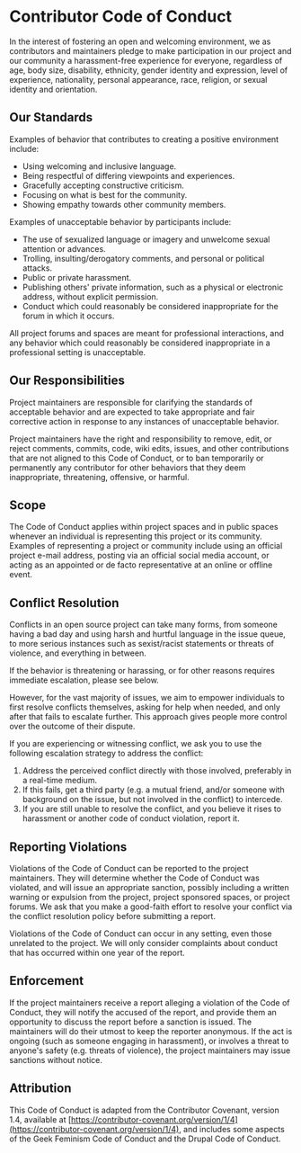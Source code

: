# Contributor Code of Conduct

In the interest of fostering an open and welcoming environment, we as
contributors and maintainers pledge to make participation in our project and our
community a harassment-free experience for everyone, regardless of age, body
size, disability, ethnicity, gender identity and expression, level of
experience, nationality, personal appearance, race, religion, or sexual identity
and orientation.

## Our Standards

Examples of behavior that contributes to creating a positive environment include:

* Using welcoming and inclusive language.
* Being respectful of differing viewpoints and experiences.
* Gracefully accepting constructive criticism.
* Focusing on what is best for the community.
* Showing empathy towards other community members.

Examples of unacceptable behavior by participants include:

* The use of sexualized language or imagery and unwelcome sexual attention or
    advances.
* Trolling, insulting/derogatory comments, and personal or political attacks.
* Public or private harassment.
* Publishing others' private information, such as a physical or electronic
    address, without explicit permission.
* Conduct which could reasonably be considered inappropriate for the forum in
    which it occurs.

All project forums and spaces are meant for professional interactions, and any behavior which could reasonably be considered inappropriate in a professional setting is unacceptable.

## Our Responsibilities

Project maintainers are responsible for clarifying the standards of acceptable behavior and are expected to take appropriate and fair corrective action in response to any instances of unacceptable behavior.

Project maintainers have the right and responsibility to remove, edit, or reject comments, commits, code, wiki edits, issues, and other contributions that are not aligned to this Code of Conduct, or to ban temporarily or permanently any contributor for other behaviors that they deem inappropriate, threatening, offensive, or harmful.

## Scope

The Code of Conduct applies within project spaces and in public spaces whenever an individual is representing this project or its community. Examples of representing a project or community include using an official project e-mail address, posting via an official social media account, or acting as an appointed or de facto representative at an online or offline event.

## Conflict Resolution

Conflicts in an open source project can take many forms, from someone having a bad day and using harsh and hurtful language in the issue queue, to more serious instances such as sexist/racist statements or threats of violence, and everything in between.

If the behavior is threatening or harassing, or for other reasons requires immediate escalation, please see below.

However, for the vast majority of issues, we aim to empower individuals to first resolve conflicts themselves, asking for help when needed, and only after that fails to escalate further. This approach gives people more control over the outcome of their dispute.

If you are experiencing or witnessing conflict, we ask you to use the following escalation strategy to address the conflict:

1. Address the perceived conflict directly with those involved, preferably in a
    real-time medium.
2. If this fails, get a third party (e.g. a mutual friend, and/or someone with
    background on the issue, but not involved in the conflict) to intercede.
3. If you are still unable to resolve the conflict, and you believe it rises to
    harassment or another code of conduct violation, report it.

## Reporting Violations

Violations of the Code of Conduct can be reported to the project maintainers. They will determine whether the Code of Conduct was violated, and will issue an appropriate sanction, possibly including a written warning or expulsion from the project, project sponsored spaces, or project forums.
We ask that you make a good-faith effort to resolve your conflict via the conflict resolution policy before submitting a report.

Violations of the Code of Conduct can occur in any setting, even those unrelated to the project. We will only consider complaints about conduct that has occurred within one year of the report.

## Enforcement

If the project maintainers receive a report alleging a violation of the Code of Conduct, they will notify the accused of the report, and provide them an opportunity to discuss the report before a sanction is issued. The maintainers will do their utmost to keep the reporter anonymous.
If the act is ongoing (such as someone engaging in harassment), or involves a threat to anyone's safety (e.g. threats of violence), the project maintainers may issue sanctions without notice.

## Attribution

This Code of Conduct is adapted from the Contributor Covenant, version 1.4, available at [https://contributor-covenant.org/version/1/4](https://contributor-covenant.org/version/1/4), and includes some aspects of the Geek Feminism Code of Conduct and the Drupal Code of Conduct.
